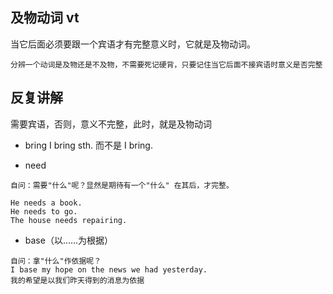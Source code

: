 ## 及物动词 vt
当它后面必须要跟一个宾语才有完整意义时，它就是及物动词。
```
分辨一个动词是及物还是不及物，不需要死记硬背，只要记住当它后面不接宾语时意义是否完整
```

## 反复讲解
需要宾语，否则，意义不完整，此时，就是及物动词
- bring
I bring sth. 而不是 I bring.

- need
```
自问：需要"什么"呢？显然是期待有一个"什么" 在其后，才完整。

He needs a book.
He needs to go.
The house needs repairing.
```

- base（以……为根据）
```
自问：拿"什么"作依据呢？
I base my hope on the news we had yesterday.
我的希望是以我们昨天得到的消息为依据
```